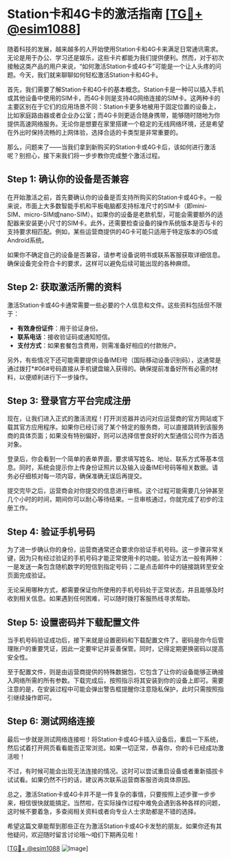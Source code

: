 # Station卡和4G卡的激活指南 [[TG💪+ @esim1088](https://t.me/s/esim1088)]

随着科技的发展，越来越多的人开始使用Station卡和4G卡来满足日常通讯需求。无论是用于办公、学习还是娱乐，这些卡片都能为我们提供便利。然而，对于初次接触这类产品的用户来说，“如何激活Station卡或4G卡”可能是一个让人头疼的问题。今天，我们就来聊聊如何轻松激活Station卡和4G卡。

首先，我们需要了解Station卡和4G卡的基本概念。Station卡是一种可以插入手机或其他设备中使用的SIM卡，而4G卡则是支持4G网络连接的SIM卡。这两种卡的主要区别在于它们的应用场景不同：Station卡更多地被用于固定位置的设备上，比如家庭路由器或者企业办公室；而4G卡则更适合随身携带，能够随时随地为你提供高速网络服务。无论你是想要在家里搭建一个稳定的无线网络环境，还是希望在外出时保持流畅的上网体验，选择合适的卡类型是非常重要的。

那么，问题来了——当我们拿到新购买的Station卡或4G卡后，该如何进行激活呢？别担心，接下来我们将一步步教你完成整个激活过程。

## Step 1: 确认你的设备是否兼容

在开始激活之前，首先要确认你的设备是否支持所购买的Station卡或4G卡。一般来说，市面上大多数智能手机和平板电脑都支持标准尺寸的SIM卡（即mini-SIM、micro-SIM或nano-SIM）。如果你的设备是老款机型，可能会需要额外的适配器来安装更小尺寸的SIM卡。此外，还需要检查设备的操作系统版本是否与卡的支持要求相匹配。例如，某些运营商提供的4G卡可能只适用于特定版本的iOS或Android系统。

如果你不确定自己的设备是否兼容，请参考设备说明书或联系客服获取详细信息。确保设备完全符合卡的要求，这样可以避免后续可能出现的各种麻烦。

## Step 2: 获取激活所需的资料

激活Station卡或4G卡通常需要一些必要的个人信息和文件。这些资料包括但不限于：

- **有效身份证件**：用于验证身份。
- **联系电话**：接收验证码或通知短信。
- **支付方式**：如果套餐包含费用，则需准备好相应的付款账户。

另外，有些情况下还可能需要提供设备IMEI号（国际移动设备识别码），这通常是通过拨打*#06#号码直接从手机键盘输入获得的。确保提前准备好所有必需的材料，以便顺利进行下一步操作。

## Step 3: 登录官方平台完成注册

现在，让我们进入正式的激活流程！打开浏览器并访问对应运营商的官方网站或下载其官方应用程序。如果你已经订阅了某个特定的服务商，可以直接跳转到该服务商的具体页面；如果没有特别偏好，则可以选择信誉良好的大型通信公司作为首选对象。

登录后，你会看到一个简单的表单界面，要求填写姓名、地址、联系方式等基本信息。同时，系统会提示你上传身份证照片以及输入设备IMEI号码等相关数据。请务必仔细核对每一项内容，确保准确无误后再提交。

提交完毕之后，运营商会对你提交的信息进行审核。这个过程可能需要几分钟甚至几个小时的时间，期间你可以耐心等待结果。一旦审核通过，你就完成了初步的注册工作。

## Step 4: 验证手机号码

为了进一步确认你的身份，运营商通常还会要求你验证手机号码。这一步骤非常关键，因为只有经过验证的手机号码才能正常使用卡的功能。验证方法一般有两种：一是发送一条包含随机数字的短信到指定号码；二是点击邮件中的链接跳转至安全页面完成验证。

无论采用哪种方式，都需要保证你所使用的手机号码处于正常状态，并且能够及时收到相关信息。如果遇到任何困难，可以随时拨打客服热线寻求帮助。

## Step 5: 设置密码并下载配置文件

当手机号码验证成功后，接下来就是设置密码和下载配置文件了。密码是你今后管理账户的重要凭证，因此一定要牢记并妥善保管。同时，记得定期更换密码以提高安全性。

至于配置文件，则是由运营商提供的特殊数据包，它包含了让你的设备能够正确接入网络所需的所有参数。下载完成后，按照指示将其安装到你的设备上即可。需要注意的是，在安装过程中可能会弹出警告框提醒你注意隐私保护，此时只需按照指引继续操作即可。

## Step 6: 测试网络连接

最后一步就是测试网络连接啦！将Station卡或4G卡插入设备后，重启一下系统，然后试着打开网页看看能否正常浏览。如果一切正常，恭喜你，你的卡已经成功激活啦！

不过，有时候可能会出现无法连接的情况。这时可以尝试重启设备或者重新插拔卡试试看。如果仍然不行的话，建议再次联系运营商客服咨询具体原因。

总之，激活Station卡或4G卡并不是一件复杂的事情，只要按照上述步骤一步步来，相信很快就能搞定。当然啦，在实际操作过程中难免会遇到各种各样的问题，这时候不要着急，多查阅相关资料或者向专业人士求助都是不错的选择。

希望这篇文章能帮到那些正在为激活Station卡或4G卡发愁的朋友。如果你还有其他疑问，欢迎随时留言讨论哦～咱们下期再见啦！

[[TG💪+ @esim1088](https://t.me/s/esim1088) ![Image](https://i.postimg.cc/4NQfJmqS/Snipaste-2025-05-13-00-14-12.png)]